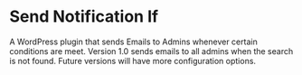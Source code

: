 # Send Notification If
A WordPress plugin that sends Emails to Admins whenever certain conditions are meet. Version 1.0 sends emails to all admins when the search is not found. Future versions will have more configuration options.
